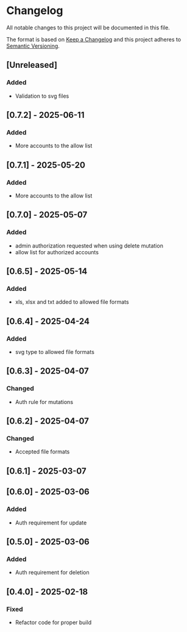 # Changelog

All notable changes to this project will be documented in this file.

The format is based on [Keep a Changelog](http://keepachangelog.com/en/1.0.0/)
and this project adheres to [Semantic Versioning](http://semver.org/spec/v2.0.0.html).

## [Unreleased]

### Added
- Validation to svg files

## [0.7.2] - 2025-06-11

### Added
- More accounts to the allow list

## [0.7.1] - 2025-05-20

### Added
- More accounts to the allow list

## [0.7.0] - 2025-05-07

### Added
- admin authorization requested when using delete mutation
- allow list for authorized accounts

## [0.6.5] - 2025-05-14

### Added
- xls, xlsx and txt added to allowed file formats

## [0.6.4] - 2025-04-24

### Added
- svg type to allowed file formats

## [0.6.3] - 2025-04-07
### Changed
- Auth rule for mutations

## [0.6.2] - 2025-04-07

### Changed
- Accepted file formats

## [0.6.1] - 2025-03-07

## [0.6.0] - 2025-03-06

### Added
- Auth requirement for update

## [0.5.0] - 2025-03-06

### Added
- Auth requirement for deletion

## [0.4.0] - 2025-02-18

### Fixed
- Refactor code for proper build
